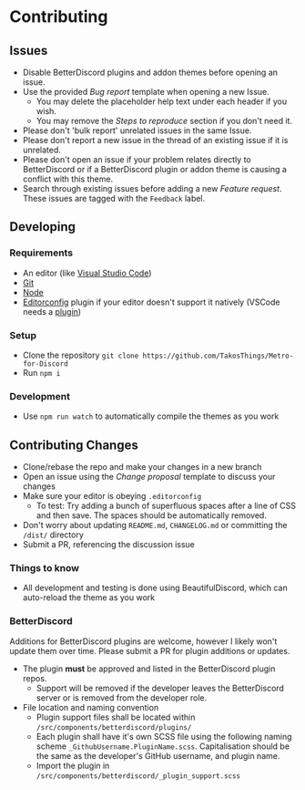 # Contributing

## Issues
* Disable BetterDiscord plugins and addon themes before opening an issue. 
* Use the provided *Bug report* template when opening a new Issue.
  * You may delete the placeholder help text under each header if you wish.
  * You may remove the *Steps to reproduce* section if you don't need it.
* Please don't 'bulk report' unrelated issues in the same Issue.
* Please don't report a new issue in the thread of an existing issue if it is unrelated.
* Please don't open an issue if your problem relates directly to BetterDiscord or if a BetterDiscord plugin or addon theme is causing a conflict with this theme. 
* Search through existing issues before adding a new *Feature request*. These issues are tagged with the `Feedback` label.

## Developing
### Requirements
* An editor (like [Visual Studio Code](https://code.visualstudio.com/))
* [Git](https://git-scm.com/)
* [Node](https://nodejs.org/en/)
* [Editorconfig](https://editorconfig.org/) plugin if your editor doesn't support it natively (VSCode needs a [plugin](https://marketplace.visualstudio.com/items?itemName=EditorConfig.EditorConfig))

### Setup
* Clone the repository `git clone https://github.com/TakosThings/Metro-for-Discord`
* Run `npm i`

### Development
* Use `npm run watch` to automatically compile the themes as you work

## Contributing Changes
* Clone/rebase the repo and make your changes in a new branch
* Open an issue using the *Change proposal* template to discuss your changes
* Make sure your editor is obeying `.editorconfig`
  * To test: Try adding a bunch of superfluous spaces after a line of CSS and then save. The spaces should be automatically removed.
* Don't worry about updating `README.md`, `CHANGELOG.md` or committing the `/dist/` directory
* Submit a PR, referencing the discussion issue

### Things to know
* All development and testing is done using BeautifulDiscord, which can auto-reload the theme as you work

### BetterDiscord
Additions for BetterDiscord plugins are welcome, however I likely won't update them over time. Please submit a PR for plugin additions or updates.
* The plugin **must** be approved and listed in the BetterDiscord plugin repos.
  * Support will be removed if the developer leaves the BetterDiscord server or is removed from the developer role.
* File location and naming convention
  * Plugin support files shall be located within `/src/components/betterdiscord/plugins/`
  * Each plugin shall have it's own SCSS file using the following naming scheme `_GithubUsername.PluginName.scss`. Capitalisation should be the same as the developer's GitHub username, and plugin name.
  * Import the plugin in `/src/components/betterdiscord/_plugin_support.scss`
